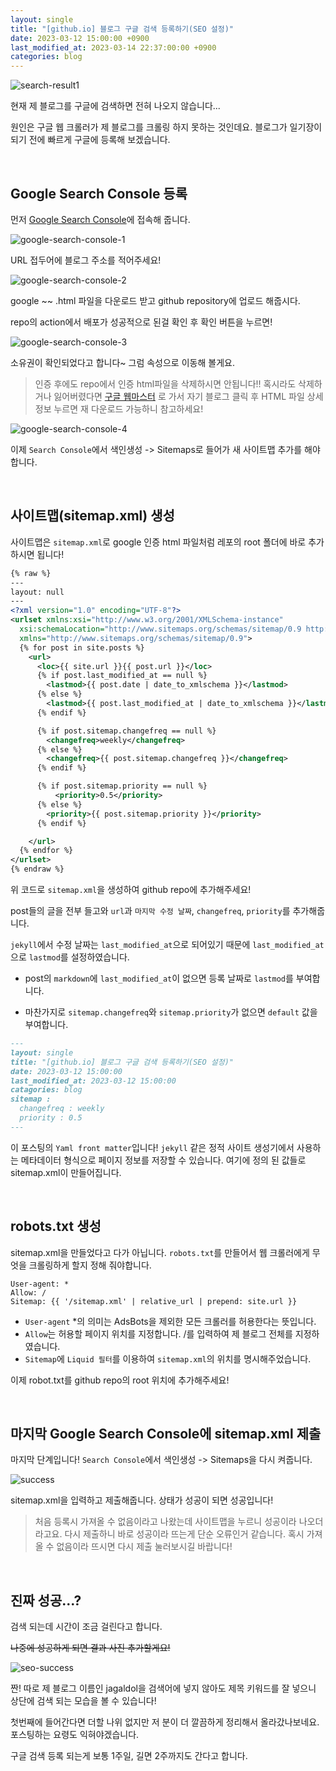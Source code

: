 ```yaml
---
layout: single
title: "[github.io] 블로그 구글 검색 등록하기(SEO 설정)"
date: 2023-03-12 15:00:00 +0900
last_modified_at: 2023-03-14 22:37:00:00 +0900
categories: blog
---
```

![search-result1](/assets/images/2023-03-12/search-result1.png)

현재 제 블로그를 구글에 검색하면 전혀 나오지 않습니다\...

원인은 구글 웹 크롤러가 제 블로그를 크롤링 하지 못하는 것인데요. 블로그가 일기장이 되기 전에 빠르게 구글에 등록해 보겠습니다.

<br/>

## Google Search Console 등록
먼저 [Google Search Console](https://search.google.com/search-console)에 접속해 줍니다. 

![google-search-console-1](/assets/images/2023-03-12/google-search-console-1.png)

URL 접두어에 블로그 주소를 적어주세요!

![google-search-console-2](/assets/images/2023-03-12/google-search-console-2.png)

google ~~ .html 파일을 다운로드 받고 github repository에 업로드 해줍시다.

repo의 action에서 배포가 성공적으로 된걸 확인 후 확인 버튼을 누르면!

![google-search-console-3](/assets/images/2023-03-12/google-search-console-3.png)

소유권이 확인되었다고 합니다~ 그럼 속성으로 이동해 볼게요.

> 인증 후에도 repo에서 인증 html파일을 삭제하시면 안됩니다!!
혹시라도 삭제하거나 잃어버렸다면 [구글 웹마스터](https://www.google.com/webmasters/verification) 로 가서 자기 블로그 클릭 후 HTML 파일 상세정보 누르면 재 다운로드 가능하니 참고하세요!

![google-search-console-4](/assets/images/2023-03-12/google-search-console-4.png)

이제 `Search Console`에서 색인생성 -> Sitemaps로 들어가 새 사이트맵 추가를 해야합니다.

<br/>

## 사이트맵(sitemap.xml) 생성
사이트맵은 `sitemap.xml`로 google 인증 html 파일처럼 레포의 root 폴더에 바로 추가하시면 됩니다!

```xml
{% raw %}
---
layout: null
---
<?xml version="1.0" encoding="UTF-8"?>
<urlset xmlns:xsi="http://www.w3.org/2001/XMLSchema-instance"
  xsi:schemaLocation="http://www.sitemaps.org/schemas/sitemap/0.9 http://www.sitemaps.org/schemas/sitemap/0.9/sitemap.xsd"
  xmlns="http://www.sitemaps.org/schemas/sitemap/0.9">
  {% for post in site.posts %}
    <url>
      <loc>{{ site.url }}{{ post.url }}</loc>
      {% if post.last_modified_at == null %}
        <lastmod>{{ post.date | date_to_xmlschema }}</lastmod>
      {% else %}
        <lastmod>{{ post.last_modified_at | date_to_xmlschema }}</lastmod>
      {% endif %}

      {% if post.sitemap.changefreq == null %}
        <changefreq>weekly</changefreq>
      {% else %}
        <changefreq>{{ post.sitemap.changefreq }}</changefreq>
      {% endif %}

      {% if post.sitemap.priority == null %}
          <priority>0.5</priority>
      {% else %}
        <priority>{{ post.sitemap.priority }}</priority>
      {% endif %}

    </url>
  {% endfor %}
</urlset>
{% endraw %}
```

위 코드로 `sitemap.xml`을 생성하여 github repo에 추가해주세요!

post들의 글을 전부 들고와 `url`과 `마지막 수정 날짜`, `changefreq`, `priority`를 추가해줍니다.

`jekyll`에서 수정 날짜는 `last_modified_at`으로 되어있기 때문에 `last_modified_at`으로 `lastmod`를 설정하였습니다.

* post의 `markdown`에 `last_modified_at`이 없으면 등록 날짜로 `lastmod`를 부여합니다.

* 마찬가지로 `sitemap.changefreq`와 `sitemap.priority`가 없으면 `default` 값을 부여합니다.

```md
---
layout: single
title: "[github.io] 블로그 구글 검색 등록하기(SEO 설정)"
date: 2023-03-12 15:00:00
last_modified_at: 2023-03-12 15:00:00
catagories: blog
sitemap :
  changefreq : weekly
  priority : 0.5
---
```
이 포스팅의 `Yaml front matter`입니다! `jekyll` 같은 정적 사이트 생성기에서 사용하는 메타데이터 형식으로 페이지 정보를 저장할 수 있습니다. 여기에 정의 된 값들로  sitemap.xml이 만들어집니다.

<br/>

## robots.txt 생성
sitemap.xml을 만들었다고 다가 아닙니다. `robots.txt`를 만들어서 웹 크롤러에게 무엇을 크롤링하게 할지 정해 줘야합니다.

```
User-agent: *
Allow: /
Sitemap: {{ '/sitemap.xml' | relative_url | prepend: site.url }}
```

* `User-agent` *의 의미는 AdsBots을 제외한 모든 크롤러를 허용한다는 뜻입니다.
* `Allow`는 허용할 페이지 위치를 지정합니다. /를 입력하여 제 블로그 전체를 지정하였습니다.
* `Sitemap`에 `Liquid 필터`를 이용하여 `sitemap.xml`의 위치를 명시해주었습니다.

이제 robot.txt를 github repo의 root 위치에 추가해주세요!

<br/>

## 마지막 Google Search Console에 sitemap.xml 제출
마지막 단계입니다! `Search Console`에서 색인생성 -> Sitemaps을 다시 켜줍니다.

![success](/assets/images/2023-03-12/success.png)

sitemap.xml을 입력하고 제출해줍니다. 상태가 성공이 되면 성공입니다!

> 처음 등록시 가져올 수 없음이라고 나왔는데 사이트맵을 누르니 성공이라 나오더라고요. 다시 제출하니 바로 성공이라 뜨는게 단순 오류인거 같습니다.
혹시 가져올 수 없음이라 뜨시면 다시 제출 눌러보시길 바랍니다!

<br/>

## 진짜 성공\...?
검색 되는데 시간이 조금 걸린다고 합니다.

~~나중에 성공하게 되면 결과 사진 추가할게요!~~

![seo-success](/assets/images/2023-03-12/seo-success.png)

짠! 따로 제 블로그 이름인 jagaldol을 검색어에 넣지 않아도 제목 키워드를 잘 넣으니 상단에 검색 되는 모습을 볼 수 있습니다!

첫번째에 들어간다면 더할 나위 없지만 저 분이 더 깔끔하게 정리해서 올라갔나보네요. 포스팅하는 요령도 익혀야겠습니다.

구글 검색 등록 되는게 보통 1주일, 길면 2주까지도 간다고 합니다.

<br/>